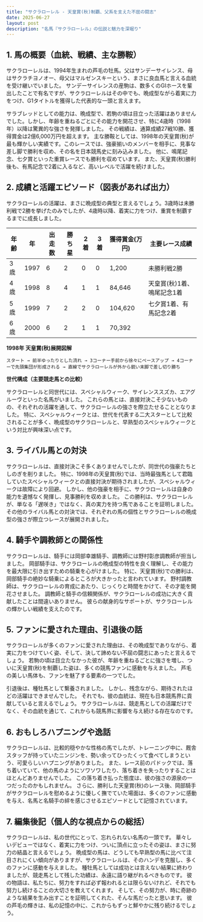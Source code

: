 ```yaml
---
title: "サクラローレル - 天皇賞(秋)制覇、父系を支えた不屈の闘志"
date: 2025-06-27
layout: post
description: "名馬『サクラローレル』の伝説と魅力を深堀り"
---
```


## 1. 馬の概要（血統、戦績、主な勝鞍）

サクラローレルは、1994年生まれの芦毛の牡馬。父はサンデーサイレンス、母はサクラチヨノオー、母父はマルゼンスキーという、まさに良血馬と言える血統を受け継いでいました。  サンデーサイレンスの産駒は、数多くのGIホースを輩出したことで有名ですが、サクラローレルはその中でも、晩成型ながら着実に力をつけ、G1タイトルを獲得した代表的な一頭と言えます。

サラブレッドとしての能力は、晩成型で、若駒の頃は目立った活躍はありませんでした。しかし、年齢を重ねるごとにその能力を開花させ、特に4歳時（1998年）以降は驚異的な強さを発揮しました。  その戦績は、通算成績27戦10勝、獲得賞金は2億6,000万円を超えます。  主な勝鞍としては、1998年の天皇賞(秋)が最も輝かしい実績です。このレースでは、強豪揃いのメンバーを相手に、見事な差し脚で勝利を収め、その名を日本競馬史に刻み込みました。  他に、鳴尾記念、七夕賞といった重賞レースでも勝利を収めています。  また、天皇賞(秋)勝利後も、有馬記念で2着に入るなど、高いレベルで活躍を続けました。


## 2. 成績と活躍エピソード（図表があれば出力）

サクラローレルの活躍は、まさに晩成型の典型と言えるでしょう。3歳時は未勝利戦で2勝を挙げたのみでしたが、4歳時以降、着実に力をつけ、重賞を制覇するまでに成長しました。

| 年齢 | 年 | 出走数 | 勝ち星 | 2着 | 3着 | 獲得賞金(万円) | 主要レース成績 |
|---|---|---|---|---|---|---|---|
| 3歳 | 1997 | 6 | 2 | 0 | 0 | 1,200 |  未勝利戦2勝 |
| 4歳 | 1998 | 8 | 4 | 1 | 1 | 84,646 | 天皇賞(秋)1着、鳴尾記念1着 |
| 5歳 | 1999 | 7 | 2 | 2 | 0 | 104,620 |  七夕賞1着、有馬記念2着 |
| 6歳 | 2000 | 6 | 2 | 1 | 1 | 70,392 | |


**1998年 天皇賞(秋)展開図解**

```
スタート → 前半ゆったりとした流れ → 3コーナー手前から徐々にペースアップ → 4コーナーで先頭集団が形成される → 直線でサクラローレルが外から鋭い末脚で差し切り勝ち
```

**世代構成（主要競走馬との比較）**

サクラローレルと同世代には、スペシャルウィーク、サイレンススズカ、エアグルーヴといった名馬がいました。  これらの馬とは、直接対決こそ少ないものの、それぞれの活躍を通して、サクラローレルの強さを際立たせることとなりました。 特に、スペシャルウィークとは、世代を代表する二大スターとして比較されることが多く、晩成型のサクラローレルと、早熟型のスペシャルウィークという対比が興味深い点です。


## 3. ライバル馬との対決

サクラローレルは、直接対決こそ多くありませんでしたが、同世代の強豪たちとしのぎを削りました。  特に、1998年の天皇賞(秋)では、当時最強馬として君臨していたスペシャルウィークとの直接対決が期待されましたが、スペシャルウィークは故障により回避。  しかし、他の強豪を相手に、サクラローレルは自身の能力を遺憾なく発揮し、見事勝利を収めました。  この勝利は、サクラローレルが、単なる「遅咲き」ではなく、真の実力を持つ馬であることを証明しました。  その他のライバル馬との対決では、それぞれの馬の個性とサクラローレルの晩成型の強さが際立つレースが展開されました。


## 4. 騎手や調教師との関係性

サクラローレルは、騎手には岡部幸雄騎手、調教師には野村彰彦調教師が担当しました。  岡部騎手は、サクラローレルの晩成型の特性を良く理解し、その能力を最大限に引き出すための騎乗を心がけました。  特に、天皇賞(秋)での勝利は、岡部騎手の絶妙な騎乗によるところが大きかったと言われています。  野村調教師は、サクラローレルの育成にあたり、じっくりと時間をかけて、その才能を開花させました。  調教師と騎手の信頼関係が、サクラローレルの成功に大きく貢献したことは間違いありません。  彼らの献身的なサポートが、サクラローレルの輝かしい戦績を支えたのです。


## 5. ファンに愛された理由、引退後の話

サクラローレルが多くのファンに愛された理由は、その晩成型でありながら、着実に力をつけていく姿、そして、決して諦めない不屈の闘志にあったと言えるでしょう。  若駒の頃は目立たなかった彼が、年齢を重ねるごとに強さを増し、ついに天皇賞(秋)を制覇した姿は、多くの競馬ファンに感動を与えました。  芦毛の美しい馬体も、ファンを魅了する要素の一つでした。

引退後は、種牡馬として繋養されました。  しかし、残念ながら、期待されたほどの活躍はできませんでした。  それでも、彼の血統は、現在も日本競馬界に貢献していると言えるでしょう。  サクラローレルは、競走馬としての活躍だけでなく、その血統を通じて、これからも競馬界に影響を与え続ける存在なのです。


## 6. おもしろハプニングや逸話

サクラローレルは、比較的穏やかな性格の馬でしたが、トレーニング中に、厩舎スタッフが持っていたニンジンを、勢い余ってひったくって食べてしまうという、可愛らしいハプニングがありました。  また、レース前のパドックでは、落ち着いていて、他の馬のようにソワソワしたり、落ち着きを失ったりすることはほとんどありませんでした。  この落ち着き払った態度は、彼の強さの源泉の一つだったのかもしれません。  さらに、勝利した天皇賞(秋)のレース後、岡部騎手がサクラローレルを慰めるように優しく撫でていた場面は、多くのファンに感動を与え、名馬と名騎手の絆を感じさせるエピソードとして記憶されています。


## 7. 編集後記（個人的な視点からの総括）

サクラローレルは、私の世代にとって、忘れられない名馬の一頭です。  華々しいデビューではなく、着実に力をつけ、ついに頂点に立ったその姿は、まさに努力の結晶と言えるでしょう。  晩成型の馬は、どうしても早熟型の馬に比べて注目されにくい傾向がありますが、サクラローレルは、そのハンデを克服し、多くのファンに感動を与えました。  種牡馬としては成功とは言えない結果に終わりましたが、競走馬として残した功績は、永遠に語り継がれるべきものです。  彼の物語は、私たちに、努力をすれば必ず報われるとは限らないけれど、それでも努力し続けることの大切さを教えてくれます。  そして、その努力が、時に奇跡のような結果を生み出すことを証明してくれた、そんな馬だったと思います。  彼の芦毛の輝きは、私の記憶の中に、これからもずっと鮮やかに残り続けるでしょう。
